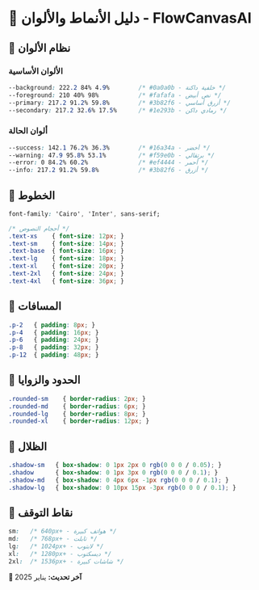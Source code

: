 # 🎨 دليل الأنماط والألوان - FlowCanvasAI

## 🌙 **نظام الألوان**

### **الألوان الأساسية**
```css
--background: 222.2 84% 4.9%        /* #0a0a0b - خلفية داكنة */
--foreground: 210 40% 98%           /* #fafafa - نص أبيض */
--primary: 217.2 91.2% 59.8%        /* #3b82f6 - أزرق أساسي */
--secondary: 217.2 32.6% 17.5%      /* #1e293b - رمادي داكن */
```

### **ألوان الحالة**
```css
--success: 142.1 76.2% 36.3%        /* #16a34a - أخضر */
--warning: 47.9 95.8% 53.1%         /* #f59e0b - برتقالي */
--error: 0 84.2% 60.2%              /* #ef4444 - أحمر */
--info: 217.2 91.2% 59.8%           /* #3b82f6 - أزرق */
```

## 📝 **الخطوط**
```css
font-family: 'Cairo', 'Inter', sans-serif;

/* أحجام النصوص */
.text-xs    { font-size: 12px; }
.text-sm    { font-size: 14px; }
.text-base  { font-size: 16px; }
.text-lg    { font-size: 18px; }
.text-xl    { font-size: 20px; }
.text-2xl   { font-size: 24px; }
.text-4xl   { font-size: 36px; }
```

## 📐 **المسافات**
```css
.p-2   { padding: 8px; }
.p-4   { padding: 16px; }
.p-6   { padding: 24px; }
.p-8   { padding: 32px; }
.p-12  { padding: 48px; }
```

## 🎯 **الحدود والزوايا**
```css
.rounded-sm    { border-radius: 2px; }
.rounded-md    { border-radius: 6px; }
.rounded-lg    { border-radius: 8px; }
.rounded-xl    { border-radius: 12px; }
```

## 🎨 **الظلال**
```css
.shadow-sm   { box-shadow: 0 1px 2px 0 rgb(0 0 0 / 0.05); }
.shadow      { box-shadow: 0 1px 3px 0 rgb(0 0 0 / 0.1); }
.shadow-md   { box-shadow: 0 4px 6px -1px rgb(0 0 0 / 0.1); }
.shadow-lg   { box-shadow: 0 10px 15px -3px rgb(0 0 0 / 0.1); }
```

## 📱 **نقاط التوقف**
```css
sm:   /* 640px+ - هواتف كبيرة */
md:   /* 768px+ - تابلت */
lg:   /* 1024px+ - لابتوب */
xl:   /* 1280px+ - ديسكتوب */
2xl:  /* 1536px+ - شاشات كبيرة */
```

**📅 آخر تحديث:** يناير 2025
